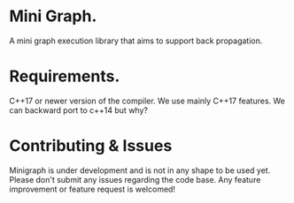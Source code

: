 # Mini Graph. 
A mini graph execution library that aims to support back propagation.

# Requirements.
C++17 or newer version of the compiler. We use mainly C++17 features. We can backward port to c++14 but why? 

# Contributing & Issues
Minigraph is under development and is not in any shape to be used yet. Please don't submit any issues regarding the code base. Any feature improvement or feature request is welcomed!